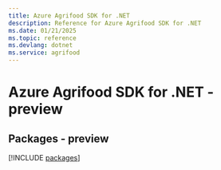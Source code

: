 ```yaml
---
title: Azure Agrifood SDK for .NET
description: Reference for Azure Agrifood SDK for .NET
ms.date: 01/21/2025
ms.topic: reference
ms.devlang: dotnet
ms.service: agrifood
---
```

# Azure Agrifood SDK for .NET - preview
## Packages - preview
[!INCLUDE [packages](agrifood-index.md)]